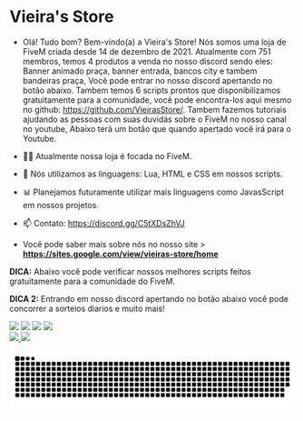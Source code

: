 # Vieira's Store

- Olá! Tudo bom? Bem-vindo(a) a Vieira's Store! Nós somos uma loja de FiveM criada desde 14 de dezembro de 2021. Atualmente com 751 membros, temos 4 produtos a venda no nosso discord sendo eles: Banner animado praça, banner entrada, bancos city e tambem bandeiras praça, Você pode entrar no nosso discord apertando no botão abaixo. Tambem temos 6 scripts prontos que disponibilizamos gratuitamente para a comunidade, você pode encontra-los aqui mesmo no github: https://github.com/VieirasStore/. Tambem fazemos tutoriais ajudando as pessoas com suas duvidás sobre o FiveM no nosso canal no youtube, Abaixo terá um botão que quando apertado você irá para o Youtube.

- 👨‍🚀 Atualmente nossa loja é focada no FiveM.
- 💼 Nós utilizamos as linguagens: Lua, HTML e CSS em nossos scripts.
- 📊 Planejamos futuramente utilizar mais linguagens como JavasScript em nossos projetos.
- 📫 Contato: https://discord.gg/C5tXDsZhVJ

- Você pode saber mais sobre nós no nosso site > **https://sites.google.com/view/vieiras-store/home**

**DICA:** Abaixo você pode verificar nossos melhores scripts feitos gratuitamente para a comunidade do FiveM.

**DICA 2:** Entrando em nosso discord apertando no botão abaixo você pode concorrer a sorteios diarios e muito mais!  

 <div align="left">
  <a href="https://www.youtube.com/channel/UCV_bKKCJp2qoubhEgU1Ctjg" target="_blank"><img src="https://img.shields.io/badge/YouTube-FF0000?style=for-the-badge&logo=youtube&logoColor=white" target="_blank"></a>
  <a href="https://discord.gg/C5tXDsZhVJ" target="_blank"><img src="https://img.shields.io/badge/Discord-7289DA?style=for-the-badge&logo=discord&logoColor=white" target="_blank"></a> 
  <a href="https://www.instagram.com/vsdev__" target="_blank"><img src="https://img.shields.io/badge/-Instagram-%23E4405F?style=for-the-badge&logo=instagram&logoColor=white" target="_blank"></a> 
  <a href = "mailto:contato.vsdev@gmail.com"><img src="https://img.shields.io/badge/-Gmail-%23333?style=for-the-badge&logo=gmail&logoColor=white" target="_blank"></a>
  </a> 
</div>

<div>
<a href="https://github.com/VieirasStore">
<img height="183em" src="https://github-readme-stats.vercel.app/api/top-langs/?username=VieirasStore&layout=compact&langs_count=7&theme=dracula"/>
<img height="180em" src="https://github-readme-stats.vercel.app/api?username=VieirasStore&show_icons=true&theme=dracula&include_all_commits=true&count_private=true"/>
</div>

![snake gif](https://github.com/VieirasStore/VieirasStore/blob/output/github-contribution-grid-snake.svg)
